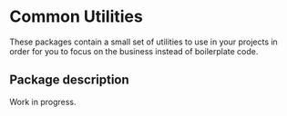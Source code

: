 # Common Utilities

These packages contain a small set of utilities to use in your projects in order for you to focus on the business instead of boilerplate code.

## Package description
Work in progress.
